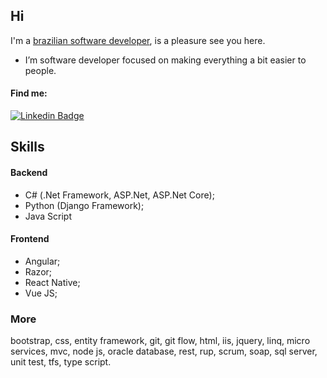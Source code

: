 ## Hi

I'm a [brazilian software developer](https://linktr.ee/hudsonnascimento?utm_source=linktree_profile_share&ltsid=384da56b-3592-4f2e-a44c-230a8113e73e), is a pleasure see you here.

 - I’m software developer focused on making everything a bit easier to people.

#### Find me:
[![Linkedin Badge](https://img.shields.io/badge/-LinkedIn-blue?style=flat&logo=Linkedin&logoColor=white&link=http://bit.ly/linkedinhudsonnascimento/)](http://bit.ly/linkedinhudsonnascimento)

## Skills

#### Backend
  - C# (.Net Framework, ASP.Net, ASP.Net Core);
  - Python (Django Framework);
  - Java Script
  
#### Frontend
  - Angular;
  - Razor;
  - React Native;
  - Vue JS;

### More
bootstrap, css, entity framework, git, git flow, html, iis, jquery, linq, micro services, mvc, node js, oracle database, rest, rup, scrum, soap, sql server, unit test, tfs, type script.
